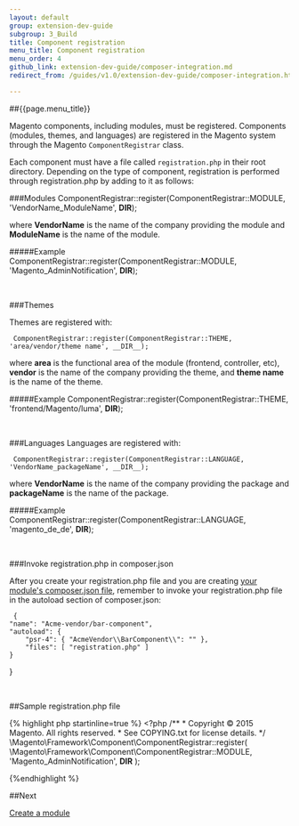 ```yaml
---
layout: default
group: extension-dev-guide
subgroup: 3_Build
title: Component registration
menu_title: Component registration
menu_order: 4
github_link: extension-dev-guide/composer-integration.md
redirect_from: /guides/v1.0/extension-dev-guide/composer-integration.html

---
```

##{{page.menu_title}}


Magento components, including modules, must be registered. Components (modules, themes, and languages) are registered in the Magento system through the Magento `ComponentRegistrar` class. 

Each component must have a file called `registration.php` in their root directory. Depending on the type of component, registration is performed through registration.php by adding to it as follows:

###Modules
     ComponentRegistrar::register(ComponentRegistrar::MODULE, 'VendorName_ModuleName', __DIR__);

where __VendorName__ is the name of the company providing the module and __ModuleName__ is the name of the module.
     
#####Example
     ComponentRegistrar::register(ComponentRegistrar::MODULE, 'Magento_AdminNotification', __DIR__);
<p>&nbsp;</p>


###Themes

Themes are registered with:

     ComponentRegistrar::register(ComponentRegistrar::THEME, 'area/vendor/theme name', __DIR__);

where __area__ is the functional area of the module (frontend, controller, etc), __vendor__ is the name of the company providing the theme, and __theme name__ is the name of the theme.


#####Example
     ComponentRegistrar::register(ComponentRegistrar::THEME, 'frontend/Magento/luma', __DIR__);

<p>&nbsp;</p>


###Languages
Languages are registered with:

     ComponentRegistrar::register(ComponentRegistrar::LANGUAGE, 'VendorName_packageName', __DIR__);

where __VendorName__ is the name of the company providing the package and __packageName__ is the name of the package.

#####Example
     ComponentRegistrar::register(ComponentRegistrar::LANGUAGE, 'magento_de_de', __DIR__);

<p>&nbsp;</p>

###Invoke registration.php in composer.json

After you create your registration.php file and you are creating [your module's composer.json file](create_module.html#add-the-module8217s-composerjson-file), remember to invoke your registration.php file in the autoload section of composer.json:

     {
    "name": "Acme-vendor/bar-component",
    "autoload": {
        "psr-4": { "AcmeVendor\\BarComponent\\": "" },
        "files": [ "registration.php" ]
    }
}

<p>&nbsp;</p>

##Sample registration.php file

{% highlight php startinline=true %}
    <?php
	/**
 	* Copyright © 2015 Magento. All rights reserved.
 	* See COPYING.txt for license details.
 	*/
	\Magento\Framework\Component\ComponentRegistrar::register(
    \Magento\Framework\Component\ComponentRegistrar::MODULE,
    'Magento_AdminNotification',
    __DIR__
	);

{%endhighlight %}

##Next

[Create a module](create_module.html)
